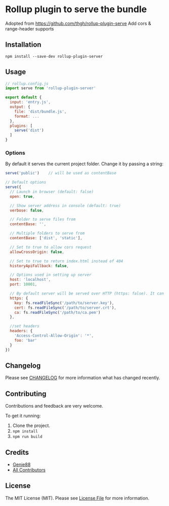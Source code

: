 # Rollup plugin to serve the bundle
Adopted from https://github.com/thgh/rollup-plugin-serve
Add cors & range-header supports

## Installation
```
npm install --save-dev rollup-plugin-server
```

## Usage
```js
// rollup.config.js
import serve from 'rollup-plugin-server'

export default {
  input: 'entry.js',
  output: {
    file: 'dist/bundle.js',
    format: ...
  },
  plugins: [
    serve('dist')
  ]
}
```

### Options

By default it serves the current project folder. Change it by passing a string:
```js
serve('public')    // will be used as contentBase

// Default options
serve({
  // Launch in browser (default: false)
  open: true,

  // Show server address in console (default: true)
  verbose: false,

  // Folder to serve files from
  contentBase: '',

  // Multiple folders to serve from
  contentBase: ['dist', 'static'],

  // Set to true to allow cors request
  allowCrossOrigin: false,

  // Set to true to return index.html instead of 404
  historyApiFallback: false,

  // Options used in setting up server
  host: 'localhost',
  port: 10001,

  // By default server will be served over HTTP (https: false). It can optionally be served over HTTPS
  https: {
    key: fs.readFileSync('/path/to/server.key'),
    cert: fs.readFileSync('/path/to/server.crt'),
    ca: fs.readFileSync('/path/to/ca.pem')
  },

  //set headers
  headers: {
    'Access-Control-Allow-Origin': '*',
    foo: 'bar'
  }
})
```

## Changelog

Please see [CHANGELOG](CHANGELOG.md) for more information what has changed recently.

## Contributing

Contributions and feedback are very welcome.

To get it running:
  1. Clone the project.
  2. `npm install`
  3. `npm run build`

## Credits

- [Genie88](https://github.com/genie88)
- [All Contributors][link-contributors]

## License

The MIT License (MIT). Please see [License File](LICENSE) for more information.

[link-author]: https://github.com/genie88
[link-contributors]: ../../contributors
[rollup-plugin-serve]: https://www.npmjs.com/package/rollup-plugin-server

